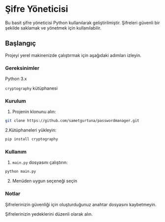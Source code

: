 # Şifre Yöneticisi
Bu basit şifre yöneticisi Python kullanılarak geliştirilmiştir. Şifreleri güvenli bir şekilde saklamak ve yönetmek için kullanılabilir.

## Başlangıç
Projeyi yerel makinenizde çalıştırmak için aşağıdaki adımları izleyin.

### Gereksinimler
Python 3.x 

`cryptography` kütüphanesi
### Kurulum
1. Projenin klonunu alın:

```bash
git clone https://github.com/sametgurtuna/passwordmanager.git
```
2.Kütüphaneleri yükleyin:
```bash
pip install cryptography
```

### Kullanım
1. `main.py` dosyasını çalıştırın:
```bash
python main.py
```
2. Menüden uygun seçeneği seçin

### Notlar
Şifrelerinizin güvenliği için oluşturduğunuz anahtar dosyasını kaybetmeyin.

Şifrelerinizin yedeklerini düzenli olarak alın.


